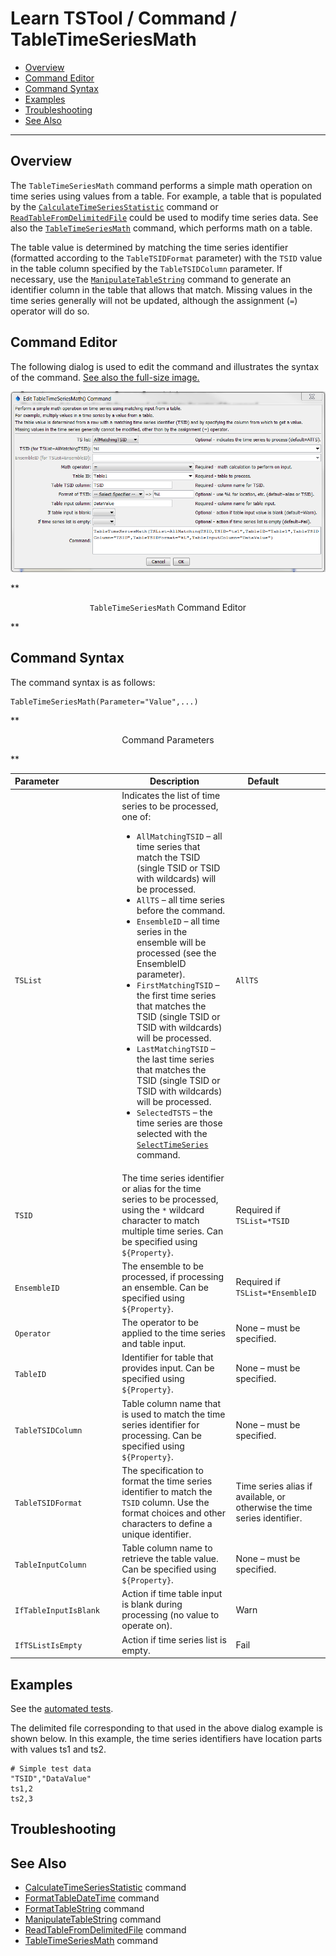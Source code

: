 # Learn TSTool / Command / TableTimeSeriesMath #

* [Overview](#overview)
* [Command Editor](#command-editor)
* [Command Syntax](#command-syntax)
* [Examples](#examples)
* [Troubleshooting](#troubleshooting)
* [See Also](#see-also)

-------------------------

## Overview ##

The `TableTimeSeriesMath` command performs a simple math operation on time series using values from a table.
For example, a table that is populated by the
[`CalculateTimeSeriesStatistic`](../CalculateTimeSeriesStatistic/CalculateTimeSeriesStatistic) command or
[`ReadTableFromDelimitedFile`](../ReadTableFromDelimitedFile/ReadTableFromDelimitedFile)
could be used to modify time series data.
See also the [`TableTimeSeriesMath`](../TableTimeSeriesMath/TableTimeSeriesMath) command, which performs math on a table.
	
The table value is determined by matching the time series identifier
(formatted according to the `TableTSIDFormat` parameter) with the `TSID`
value in the table column specified by the `TableTSIDColumn` parameter.
If necessary, use the [`ManipulateTableString`](../ManipulateTableString/ManipulateTableString)
command to generate an identifier column in the table that allows that match.
Missing values in the time series generally will not be updated, although the assignment (`=`) operator will do so.

## Command Editor ##

The following dialog is used to edit the command and illustrates the syntax of the command.
<a href="../TableTimeSeriesMath.png">See also the full-size image.</a>

![TableTimeSeriesMath](TableTimeSeriesMath.png)

**<p style="text-align: center;">
`TableTimeSeriesMath` Command Editor
</p>**

## Command Syntax ##

The command syntax is as follows:

```text
TableTimeSeriesMath(Parameter="Value",...)
```
**<p style="text-align: center;">
Command Parameters
</p>**

| **Parameter**&nbsp;&nbsp;&nbsp;&nbsp;&nbsp;&nbsp;&nbsp;&nbsp;&nbsp;&nbsp;&nbsp;&nbsp;&nbsp;&nbsp;&nbsp;&nbsp;&nbsp;&nbsp;&nbsp;&nbsp;&nbsp;&nbsp;&nbsp; | **Description** | **Default**&nbsp;&nbsp;&nbsp;&nbsp;&nbsp;&nbsp;&nbsp;&nbsp;&nbsp;&nbsp;&nbsp;&nbsp;&nbsp; |
| --------------|-----------------|----------------- |
| `TSList`|Indicates the list of time series to be processed, one of:<br><ul><li>`AllMatchingTSID` – all time series that match the TSID (single TSID or TSID with wildcards) will be processed.</li><li>`AllTS` – all time series before the command.</li><li>`EnsembleID` – all time series in the ensemble will be processed (see the EnsembleID parameter).</li><li>`FirstMatchingTSID` – the first time series that matches the TSID (single TSID or TSID with wildcards) will be processed.</li><li>`LastMatchingTSID` – the last time series that matches the TSID (single TSID or TSID with wildcards) will be processed.</li><li>`SelectedTSTS` – the time series are those selected with the [`SelectTimeSeries`](../SelectTimeSeries/SelectTimeSeries) command.</li></ul> | `AllTS` |
| `TSID`|The time series identifier or alias for the time series to be processed, using the `*` wildcard character to match multiple time series.  Can be specified using `${Property}`.|Required if `TSList=*TSID`|
| `EnsembleID`|The ensemble to be processed, if processing an ensemble. Can be specified using `${Property}`.|Required if `TSList=*EnsembleID`|
|`Operator`|The operator to be applied to the time series and table input.|None – must be specified.|
|`TableID`|Identifier for table that provides input.  Can be specified using `${Property}`.|None – must be specified.|
|`TableTSIDColumn`|Table column name that is used to match the time series identifier for processing.  Can be specified using `${Property}`.|None – must be specified.|
|`TableTSIDFormat`|The specification to format the time series identifier to match the `TSID` column.  Use the format choices and other characters to define a unique identifier.|Time series alias if available, or otherwise the time series identifier.|
|`TableInputColumn`|Table column name to retrieve the table value.  Can be specified using `${Property}`.|None – must be specified.|
|`IfTableInputIsBlank`|Action if time table input is blank during processing (no value to operate on).|Warn|
|`IfTSListIsEmpty`|Action if time series list is empty.|Fail|

## Examples ##

See the [automated tests](https://github.com/OpenWaterFoundation/cdss-app-tstool-test/tree/master/test/regression/commands/general/TableTimeSeriesMath).

The delimited file corresponding to that used in the above dialog example is shown below.
In this example, the time series identifiers have location parts with values ts1 and ts2.

```
# Simple test data
"TSID","DataValue"
ts1,2
ts2,3
```

## Troubleshooting ##

## See Also ##

* [CalculateTimeSeriesStatistic](../CalculateTimeSeriesStatistic/CalculateTimeSeriesStatistic) command
* [FormatTableDateTime](../FormatTableDateTime/FormatDateTime) command
* [FormatTableString](../FormatTableString/FormatTableString) command
* [ManipulateTableString](../ManipulateTableString/ManipulateTableString) command
* [ReadTableFromDelimitedFile](../ReadTableFromDelimitedFile/ReadTableFromDelimitedFile) command
* [TableTimeSeriesMath](../TableTimeSeriesMath/TableTimeSeriesMath) command
